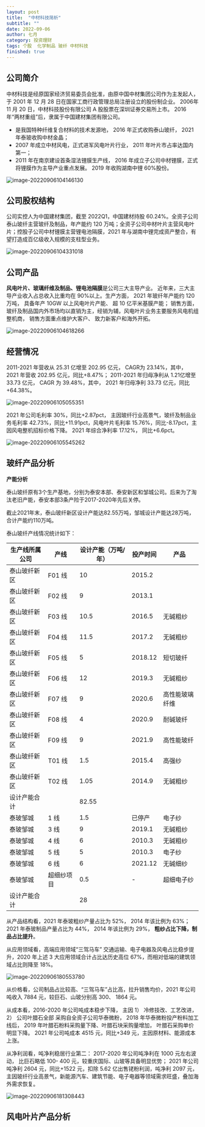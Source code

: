 ```yaml
---
layout: post
title:  "中材科技简析"
subtitle: ""
date: 2022-09-06
author: 七月
category: 投资理财
tags: 个股  化学制品 玻纤 中材科技
finished: true
---
```


## 公司简介

中材科技是经原国家经济贸易委员会批准，由原中国中材集团公司作为主发起人，于 2001 年 12 月 28 日在国家工商行政管理总局注册设立的股份制企业。 2006年 11 月 20 日，中材科技股份有限公司 A 股股票在深圳证券交易所上市。 2016年“两材重组”后，隶属于中国建材集团有限公司。

* 是我国特种纤维复合材料的技术发源地， 2016 年正式收购泰山玻纤， 2021 年泰玻收购中材金晶；
* 2007 年成立中材风电，正式进军风电叶片行业， 2011 年叶片市占率达国内第一；
* 2011 年在南京建设首条湿法锂膜生产线， 2016 年成立子公司中材锂膜，正式将锂膜作为主导产业重点发展。 2019 年收购湖南中锂 60%股份。

![image-20220906104146130](D:/Project/github/Rosanne-Luo-io/Rosanne-Luo.github.io/img/image-20220906104146130.png)

## 公司股权结构

公司实控人为中国建材集团，截至 2022Q1，中国建材持股 60.24%。全资子公司泰山玻纤主营玻纤及制品，年产能约 120 万吨；全资子公司中材叶片主营风电叶片；控股子公司中材锂膜主营锂电池隔膜，2021 年与湖南中锂完成资产整合，有望打造成百亿级收入规模的支柱型业务。    

![image-20220906104331018](D:/Project/github/Rosanne-Luo-io/Rosanne-Luo.github.io/img/image-20220906104331018.png)

## 公司产品

**风电叶片、玻璃纤维及制品、锂电池隔膜**是公司三大主导产业。 近年来，三大主导产业收入占总收入比重均在 90%以上。生产方面， 2021 年玻纤年产能约 120万吨， 具备年产 10GW 以上风电叶片产能、 超 10 亿平米基膜产能； 销售方面， 玻纤及制品国内外市场均以直销为主，经销为辅，风电叶片业务主要服务风电机组整机商， 销售方面重点维护大客户、 致力新客户和海外开拓。  

![image-20220906104618266](D:/Project/github/Rosanne-Luo-io/Rosanne-Luo.github.io/img/image-20220906104618266.png)

## 经营情况

2011-2021 年营收从 25.31 亿增至 202.95 亿元， CAGR为 23.14%，其中， 2021 年营收 202.95 亿元，同比+8.47%； 2011-2021 年归母净利从 1.21亿增至 33.73 亿元， CAGR 为 39.48%，其中， 2021 年归母净利 33.73 亿元，同比+64.38%。  

![image-20220906105055351](D:/Project/github/Rosanne-Luo-io/Rosanne-Luo.github.io/img/image-20220906105055351.png)

2021 年公司毛利率 30%，同比+2.87pct， 主因玻纤行业高景气，玻纤及制品业务毛利率 42.73%，同比+11.91pct，风电叶片毛利率 15.76%，同比-8.17pct，主因风电整机招标价格下降。 2021 年综合净利率 17.12%， 同比+6.6pct。  

![image-20220906105545262](D:/Project/github/Rosanne-Luo-io/Rosanne-Luo.github.io/img/image-20220906105545262.png)

## 玻纤产品分析

**产能分析**

泰山玻纤原有3个生产基地，分别为泰安本部、泰安新区和邹城公司。后来为了淘汰老旧产能，泰安本部3条产险于2017-2020年先后关停。

截止2021年末，泰山玻纤新区设计产能达82.55万吨，邹城设计产能达28万吨，合计产能约110万吨。

泰山玻纤产线情况统计如下：

| 生产线所属公司 | 产线       | 设计产能（万吨/年） | 投产时间 | 产品           |
| -------------- | ---------- | ------------------- | -------- | -------------- |
| 泰山玻纤新区   | F01 线     | 10                  | 2015.2   |                |
| 泰山玻纤新区   | F02 线     | 9                   | 2013.1   |                |
| 泰山玻纤新区   | F03 线     | 10.5                | 2016.5   | 无碱粗纱       |
| 泰山玻纤新区   | F04 线     | 11.5                | 2017.2   | 无碱粗纱       |
| 泰山玻纤新区   | F05 线     | 5                   | 2018.12  | 短切玻纤       |
| 泰山玻纤新区   | F06 线     | 12                  | 2019.3   | 无碱粗纱       |
| 泰山玻纤新区   | F07 线     | 9                   | 2020.6   | 高性能玻璃纤维 |
| 泰山玻纤新区   | F08 线     | 4                   | 2020.9   | 耐碱玻纤       |
| 泰山玻纤新区   | F09 线     | 9                   | 2021.9   | 高性能玻纤     |
| 泰山玻纤新区   | T01 线     | 1.5                 | 2015.4   | 高强纱         |
| 泰山玻纤新区   | T02 线     | 1.05                | 2014.9   | 无碱粗纱       |
| 设计产能合计   |            | 82.55               |          |                |
| 泰玻邹城       | 1 线       | 1.5                 | 已停产   | 电子纱         |
| 泰玻邹城       | 3 线       | 9                   | 2019.1   | 无碱粗纱       |
| 泰玻邹城       | 4 线       | 6                   | 2010.3   | 无碱粗纱       |
| 泰玻邹城       | 5 线       | 5                   | 2010.3   | 电子纱         |
| 泰玻邹城       | 6 线       | 6                   | 2021.12  | 无碱细纱       |
| 泰玻邹城       | 超细纱项目 | 0.5                 | -        | 超细电子纱     |
| 设计产能合计   |            | 28                  |          |                |

从产品结构看，2021 年泰玻粗纱产量占比为 52%， 2014 年该比例为 63%；2021 年泰玻制品产量占比为 44%， 2014 年该比例为 29%， **粗纱占比下降，制品占比提升**。

从应用领域看，高端应用领域“三驾马车” 交通运输、电子电器及风电占比稳步提升，2020 年上述 3 大应用领域合计占比达历史高位 67%，而相对低端的建筑领域占比则降至 18%。

![image-20220906180553780](D:/Project/github/Rosanne-Luo-io/Rosanne-Luo.github.io/img/image-20220906180553780.png)

从价格看，公司制品占比较高、“三驾马车”占比高，拉升销售均价，2021 年公司吨收入 7884 元，较巨石、山玻分别高 300、 1864 元。

从成本看，2016-2020 年公司吨成本稳步下降， 主因 1） 冷修技改、工艺改进， 2） 公司叶腊石全部
采购自全资子公司华泰微粉， 2018 年华泰微粉投产粉料加工线后， 2019 年叶腊石粉料采购量下降、叶腊石块采购量增加， 叶腊石采购单价明显下降。 2021 年公司吨成本 4515 元，同比+349 元，主因原材料、能源成本上涨。  

从净利润看，吨净利稳居行业第二： 2017-2020 年公司吨净利在 1000 元左右波动， 比巨石略低 100-
400 元，较重庆国际、山玻等具备明显优势； 2021 年公司吨净利 2604 元，同比+1522 元，扣除 5.62 亿出售铑粉利润，吨净利 2097 元，主因玻纤行业高景气，新能源汽车、建筑节能、电子电器等领域需求旺盛，叠加海外需求恢复。

![image-20220906181308443](D:/Project/github/Rosanne-Luo-io/Rosanne-Luo.github.io/img/image-20220906181308443.png)

## 风电叶片产品分析